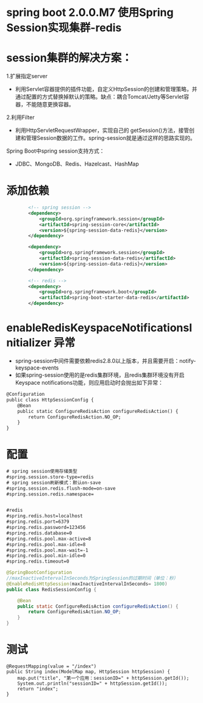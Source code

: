 # spring boot 2.0.0.M7 使用Spring Session实现集群-redis

# session集群的解决方案：
1.扩展指定server
* 利用Servlet容器提供的插件功能，自定义HttpSession的创建和管理策略，并通过配置的方式替换掉默认的策略。缺点：耦合Tomcat/Jetty等Servlet容器，不能随意更换容器。

2.利用Filter
* 利用HttpServletRequestWrapper，实现自己的 getSession()方法，接管创建和管理Session数据的工作。spring-session就是通过这样的思路实现的。

Spring Boot中spring session支持方式：
* JDBC、MongoDB、Redis、Hazelcast、HashMap


# 添加依赖
```xml
		<!-- spring session -->
		<dependency>
			<groupId>org.springframework.session</groupId>
			<artifactId>spring-session-core</artifactId>
			<version>${spring-session-data-redis}</version>
		</dependency>

		<dependency>
			<groupId>org.springframework.session</groupId>
			<artifactId>spring-session-data-redis</artifactId>
			<version>${spring-session-data-redis}</version>
		</dependency>

		<!-- redis -->
		<dependency>
			<groupId>org.springframework.boot</groupId>
			<artifactId>spring-boot-starter-data-redis</artifactId>
		</dependency>
```

# enableRedisKeyspaceNotificationsInitializer 异常
* spring-session中间件需要依赖redis2.8.0以上版本，并且需要开启：notify-keyspace-events
* 如果spring-session使用的是redis集群环境，且redis集群环境没有开启Keyspace notifications功能，则应用启动时会抛出如下异常：

```xml
@Configuration  
public class HttpSessionConfig {  
    @Bean  
    public static ConfigureRedisAction configureRedisAction() {  
        return ConfigureRedisAction.NO_OP;  
    }  
}  
```

# 配置

```xml
# spring session使用存储类型
#spring.session.store-type=redis
# spring session刷新模式：默认on-save
#spring.session.redis.flush-mode=on-save
#spring.session.redis.namespace= 


#redis
#spring.redis.host=localhost
#spring.redis.port=6379
#spring.redis.password=123456
#spring.redis.database=0
#spring.redis.pool.max-active=8 
#spring.redis.pool.max-idle=8 
#spring.redis.pool.max-wait=-1 
#spring.redis.pool.min-idle=0 
#spring.redis.timeout=0
```

```java
@SpringBootConfiguration
//maxInactiveIntervalInSeconds为SpringSession的过期时间（单位：秒）
@EnableRedisHttpSession(maxInactiveIntervalInSeconds= 1800)
public class RedisSessionConfig {

    @Bean
    public static ConfigureRedisAction configureRedisAction() {
        return ConfigureRedisAction.NO_OP;
    }
}
```

# 测试
    @RequestMapping(value = "/index")
	public String index(ModelMap map, HttpSession httpSession) {
		map.put("title", "第一个应用：sessionID=" + httpSession.getId());
		System.out.println("sessionID=" + httpSession.getId());
		return "index";
	}


